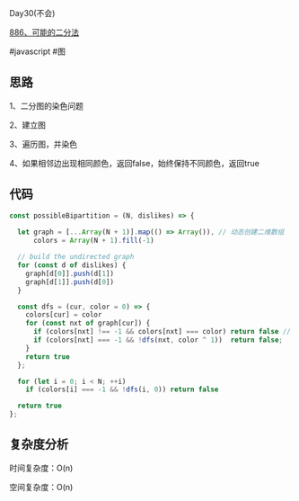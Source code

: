 Day30(不会)

[886、可能的二分法](https://leetcode-cn.com/problems/possible-bipartition/)

#javascript #图
## 思路
1、二分图的染色问题

2、建立图

3、遍历图，并染色

4、如果相邻边出现相同颜色，返回false，始终保持不同颜色，返回true

## 代码
```javascript
const possibleBipartition = (N, dislikes) => {
  
  let graph = [...Array(N + 1)].map(() => Array()), // 动态创建二维数组
      colors = Array(N + 1).fill(-1)

  // build the undirected graph
  for (const d of dislikes) {
    graph[d[0]].push(d[1])
    graph[d[1]].push(d[0])
  }

  const dfs = (cur, color = 0) => {
    colors[cur] = color
    for (const nxt of graph[cur]) {
      if (colors[nxt] !== -1 && colors[nxt] === color) return false // conflict
      if (colors[nxt] === -1 && !dfs(nxt, color ^ 1))  return false;
    }
    return true
  };

  for (let i = 0; i < N; ++i)
    if (colors[i] === -1 && !dfs(i, 0)) return false

  return true
};
```
## 复杂度分析
时间复杂度：O(n)

空间复杂度：O(n)
